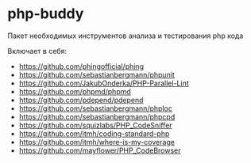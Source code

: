 # php-buddy
Пакет необходимых инструментов анализа и тестирования php кода

Включает в себя:
* https://github.com/phingofficial/phing
* https://github.com/sebastianbergmann/phpunit
* https://github.com/JakubOnderka/PHP-Parallel-Lint
* https://github.com/phpmd/phpmd
* https://github.com/pdepend/pdepend
* https://github.com/sebastianbergmann/phploc
* https://github.com/sebastianbergmann/phpcpd
* https://github.com/squizlabs/PHP_CodeSniffer
* https://github.com/itmh/coding-standard-php
* https://github.com/itmh/where-is-my-coverage
* https://github.com/mayflower/PHP_CodeBrowser
